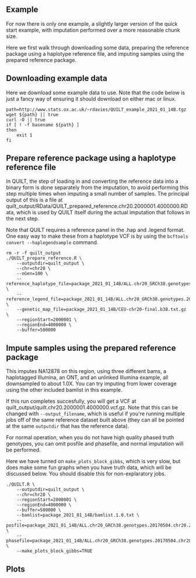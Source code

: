 ## Example

For now there is only one example, a slightly larger version of the quick start example, with imputation performed over a more reasonable chunk size.

Here we first walk through downloading some data, preparing the reference package using a haplotype reference file, and imputing samples using the prepared reference package. 


## Downloading example data
Here we download some example data to use. Note that the code below is just a fancy way of ensuring it should download on either mac or linux.
```
path=http://www.stats.ox.ac.uk/~rdavies/QUILT_example_2021_01_14B.tgz
wget ${path} || true
curl -O || true
if [ ! -f basename ${path} ]
then
    exit 1
fi
```




## Prepare reference package using a haplotype reference file
In QUILT, the step of loading in and converting the reference data into a binary form is done separately from the imputation, to avoid performing this step multiple times when imputing a small number of samples. The principal output of this is a file at quilt_output/RData/QUILT_prepared_reference.chr20.2000001.4000000.RData, which is used by QUILT itself during the actual imputation that follows in the next step.

Note that QUILT requires a reference panel in the .hap and .legend format. One easy way to make these from a haplotype VCF is by using the `bcftools convert --haplegendsample` command.
```
rm -r -f quilt_output
./QUILT_prepare_reference.R \
    --outputdir=quilt_output \
    --chr=chr20 \
    --nGen=100 \
    --reference_haplotype_file=package_2021_01_14B/ALL.chr20_GRCh38.genotypes.20170504.chr20.2000001.4000000.noNA12878.hap.gz \
    --reference_legend_file=package_2021_01_14B/ALL.chr20_GRCh38.genotypes.20170504.chr20.2000001.4000000.noNA12878.legend.gz \
    --genetic_map_file=package_2021_01_14B/CEU-chr20-final.b38.txt.gz \
    --regionStart=2000001 \
    --regionEnd=4000000 \
    --buffer=500000
```




## Impute samples using the prepared reference package
This imputes NA12878 on this region, using three different bams, a haplotagged Illumina, an ONT, and an unlinked Illumina example, all downsampled to about 1.0X. You can try imputing from lower coverage using the other included bamlist in this example.

If this run completes succesfully, you will get a VCF at quilt_output/quilt.chr20.2000001.4000000.vcf.gz. Note that this can be changed with `--output_filename`, which is useful if you're running multiple jobs off of the same reference dataset built above (they can all be pointed at the same `outputdir` that has the reference data).

For normal operation, when you do not have high quality phased truth genotypes, you can omit posfile and phasefile, and normal imputation will be performed.

Here we have turned on `make_plots_block_gibbs`, which is very slow, but does make some fun graphs when you have truth data, which will be discussed below. You should disable this for non-explaratory jobs.

```
./QUILT.R \
    --outputdir=quilt_output \
    --chr=chr20 \
    --regionStart=2000001 \
    --regionEnd=4000000 \
    --buffer=500000 \
    --bamlist=package_2021_01_14B/bamlist.1.0.txt \
    --posfile=package_2021_01_14B/ALL.chr20_GRCh38.genotypes.20170504.chr20.2000001.4000000.posfile.txt \
    --phasefile=package_2021_01_14B/ALL.chr20_GRCh38.genotypes.20170504.chr20.2000001.4000000.phasefile.txt \
    --make_plots_block_gibbs=TRUE
```    

## Plots